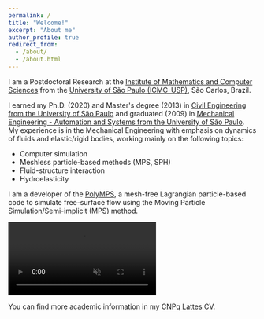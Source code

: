 ```yaml
---
permalink: /
title: "Welcome!"
excerpt: "About me"
author_profile: true
redirect_from: 
  - /about/
  - /about.html
---
```


I am a Postdoctoral Research at the [Institute of Mathematics and Computer Sciences](https://www.icmc.usp.br/en) from the [University of São Paulo (ICMC-USP)](http://www.saocarlos.usp.br/welcome-to-usp-sao-carlos), São Carlos, Brazil. 

I earned my Ph.D. (2020) and Master's degree (2013) in [Civil Engineering from the University of São Paulo](http://ppgec.poli.usp.br/en) and graduated (2009) in [Mechanical Engineering - Automation and Systems from the University of São Paulo](http://www.pmr.poli.usp.br). My experience is in the Mechanical Engineering with emphasis on dynamics of fluids and elastic/rigid bodies, working mainly on the following topics: 

* Computer simulation
* Meshless particle-based methods (MPS, SPH)
* Fluid-structure interaction
* Hydroelasticity

I am a developer of the [PolyMPS](https://github.com/rubensamarojr/polymps), a mesh-free Lagrangian particle-based code to simulate free-surface flow using the Moving Particle Simulation/Semi-implicit (MPS) method.

<video src="https://user-images.githubusercontent.com/20632175/182661348-2c7ec66c-f9c3-4e97-bbe5-382a4942ca4e.mp4" playsinline autoplay muted loop controls="controls" style="max-width: 700px;">
</video>

You can find more academic information in my [CNPq Lattes CV](http://lattes.cnpq.br/5261068221495559).